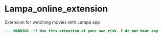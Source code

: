 # Lampa_online_extension
Extension for watching movies with Lampa app

```diff
--- WARNING !!! Use this extension at your own risk. I do not bear any responsibility for any troubles in the work of software and hardware.
```
